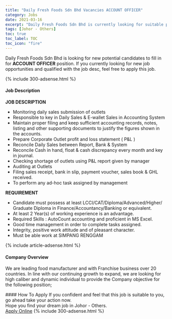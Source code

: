 ```yaml
---
title: "Daily Fresh Foods Sdn Bhd Vacancies ACCOUNT OFFICER" 
category: Jobs 
date: 2021-03-16 
excerpt: "Daily Fresh Foods Sdn Bhd is currently looking for suitable person to fill in the ACCOUNT OFFICER which based in Johor - Others" 
tags: [Johor - Others] 
toc: true 
toc_label: TOC 
toc_icon: "fire" 
--- 
```


<p>Daily Fresh Foods Sdn Bhd is looking for new potential candidates to fill in for <b>ACCOUNT OFFICER</b> position. If you currently looking for new job opportunities and qualified with the job desc, feel free to apply this job.
</p>{% include 300-adsense.html %} 
<div><div><h4>Job Description</h4></div><div><div><span><div><p><strong>JOB DESCRIPTION</strong></p><ul><li>Monitoring daily sales submission of outlets</li><li>Responsible to key in Daily Sales &amp; E-wallet Sales in Accounting System</li><li>Maintain proper filing and keep sufficient accounting records, notes, listing and other supporting documents to justify the figures shown in the accounts.</li><li>Prepare Corporate Outlet profit and loss statement ( P&amp;L )</li><li>Reconcile Daily Sales between Report, Bank &amp; System</li><li>Reconcile Cash in hand, float &amp; cash discrepancy every month and key in journal.</li><li>Checking shortage of outlets using P&amp;L report given by manager</li><li>Auditing at Outlets</li><li>Filing sales receipt, bank in slip, payment voucher, sales book &amp; GHL received.</li><li>To perform any ad-hoc task assigned by management</li></ul><p><strong>REQUIREMENT</strong></p><ul><li>Candidate must possess at least LCCI/CAT/Diploma/Advanced/Higher/ Graduate Diploma in Finance/Accountancy/Banking or equivalent.</li><li>At least 2&#160;Year(s) of working experience is an advantage.</li><li>Required Skills : AutoCount accounting and proficient in MS Excel.</li><li>Good time management in order to complete tasks assigned.</li><li>Integrity, positive work attitude and of pleasant character.</li><li>Must be able work at SIMPANG RENGGAM</li></ul></div></span></div></div></div> 
{% include article-adsense.html %} 
<div><div><h4>Company Overview</h4></div><div><div><span><div><p>We are leading food manufacturer and with Franchise business over 20 countries. In line with our continuing growth to expand, we are looking for high caliber and dynamic individual to provide the Company objective for the following position;</p></div></span></div></div></div> 
#### How To Apply 
If you confident and feel that this job is suitable to you, go ahead take your action now. <br/> 
Hope you find your dream job in Johor - Others. <br/> 
<a href="https://www.jobstreet.com.my/en/job/account-officer-4508320?jobId=jobstreet-my-job-4508320&" class="btn btn--info" target="_blank" rel="nofollow noopenner">Apply Online</a> 
{% include 300-adsense.html %} 